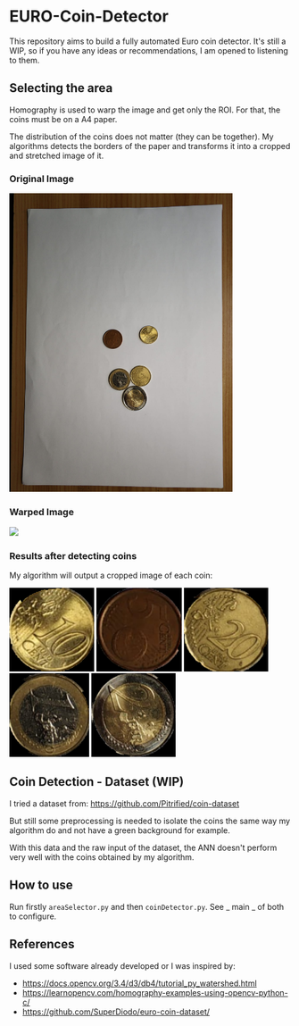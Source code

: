 # EURO-Coin-Detector
This repository aims to build a fully automated Euro coin detector. It's still a WIP, so if you have any ideas or recommendations, I am opened to listening to them.

## Selecting the area

Homography is used to warp the image and get only the ROI. For that, the coins must be on a A4 paper.

The distribution of the coins does not matter (they can be together). My algorithms detects the borders of the paper and transforms it into a cropped and stretched image of it.

### Original Image
<img src="images/juntas.jpeg" width="400"/>

### Warped Image
<img src="images/output.png" width="400"/>

### Results after detecting coins
My algorithm will output a cropped image of each coin:

<img src="images/coin0.png" height="150"/> <img src="images/coin1.png" height="150"/> <img src="images/coin2.png" height="150"/> <img src="images/coin3.png" height="150"/> <img src="images/coin4.png" height="150"/>

## Coin Detection - Dataset (WIP)

I tried a dataset from:
https://github.com/Pitrified/coin-dataset

But still some preprocessing is needed to isolate the coins the same way my algorithm do and not have a green background for example.

With this data and the raw input of the dataset, the ANN doesn't perform very well with the coins obtained by my algorithm.

## How to use
Run firstly `areaSelector.py` and then `coinDetector.py`. See _ main _ of both to configure.


## References
I used some software already developed or I was inspired by:
- https://docs.opencv.org/3.4/d3/db4/tutorial_py_watershed.html
- https://learnopencv.com/homography-examples-using-opencv-python-c/
- https://github.com/SuperDiodo/euro-coin-dataset/
